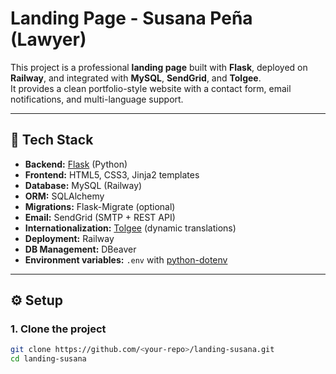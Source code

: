# Landing Page - Susana Peña (Lawyer)

This project is a professional **landing page** built with **Flask**, deployed on **Railway**, and integrated with **MySQL**, **SendGrid**, and **Tolgee**.  
It provides a clean portfolio-style website with a contact form, email notifications, and multi-language support.

---

## 🚀 Tech Stack

- **Backend:** [Flask](https://flask.palletsprojects.com/) (Python)
- **Frontend:** HTML5, CSS3, Jinja2 templates
- **Database:** MySQL (Railway)
- **ORM:** SQLAlchemy
- **Migrations:** Flask-Migrate (optional)
- **Email:** SendGrid (SMTP + REST API)
- **Internationalization:** [Tolgee](https://tolgee.io/) (dynamic translations)
- **Deployment:** Railway
- **DB Management:** DBeaver
- **Environment variables:** `.env` with [python-dotenv](https://pypi.org/project/python-dotenv/)

---

## ⚙️ Setup

### 1. Clone the project
```bash
git clone https://github.com/<your-repo>/landing-susana.git
cd landing-susana

